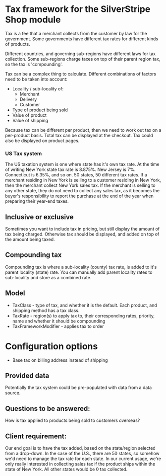# Tax framework for the SilverStripe Shop module

Tax is a fee that a merchant collects from the customer by law for the government. Some governments have
different tax rates for different kinds of products.

Different countries, and governing sub-regions have different laws for tax collection. Some sub-regions
charge taxes on top of their parent region tax, so the tax is 'compounding'.

Tax can be a complex thing to calculate. Different combinations of factors need to be taken into account:

 * Locality / sub-locality of:
 	* Merchant
 	* Delivery
 	* Customer
 * Type of product being sold
 * Value of product
 * Value of shipping

Because tax can be different per product, then we need to work out tax on a per-product basis. Total tax
can be displayed at the checkout. Tax could also be displayed on product pages.

### US Tax system

The US taxation system is one where state has it's own tax rate. At the time of writing New York state tax rate 
is 8.875%. New Jersey is 7%. Connecticut is 6.35%, and so on. 50 states, 50 different tax rates.
If a merchant residing in New York is selling to a customer residing in New York, then the merchant collect 
New York sales tax. If the merchant is selling to any other state, they do not need to collect any sales tax,
as it becomes the buyer's responsibility to report the purchase at the end of the year when preparing their 
year-end taxes.

## Inclusive or exclusive

Sometimes you want to include tax in pricing, but still display the amount of tax being charged. Otherwise
tax should be displayed, and added on top of the amount being taxed.

## Compounding tax

Compounding tax is where a sub-locality (county) tax rate, is added to it's parent locality (state) rate.
You can manually add parent locality rates to sub-locality and store as a combined rate.

## Model

 * TaxClass - type of tax, and whether it is the default. Each product, and shipping method has a tax class.
  * TaxRate - region(s) to apply tax to, their corresponding rates, priority, name and whether it should be compounding
 * TaxFrameworkModifier - applies tax to order

# Configuration options

 * Base tax on billing address instead of shipping

## Provided data

Potentially the tax system could be pre-populated with data from a data source.

## Questions to be answered:

How is tax applied to products being sold to customers overseas?

## Client requirement:

Our end goal is to have the tax added, based on the state/region selected from a drop-down.
In the case of the U.S., there are 50 states, so somehow we'd need to manage the tax rate for each state.
In our current usage, we're only really interested in collecting sales tax if the product ships within the state of New York.
All other states would be 0 tax collected.